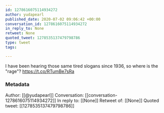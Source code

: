 ```yaml
---
id: 1278616075114934272
author: yudapearl
published_date: 2020-07-02 09:06:42 +00:00
conversation_id: 1278616075114934272
in_reply_to: None
retweet: None
quoted_tweet: 1278535137479798786
type: tweet
tags:

---
```


I have been hearing those same tired slogans since 1936, so where is the "rage"? https://t.co/RTumBe7sRa

### Metadata

Author: [[@yudapearl]]
Conversation: [[conversation-1278616075114934272]]
In reply to: [[None]]
Retweet of: [[None]]
Quoted tweet: [[1278535137479798786]]
